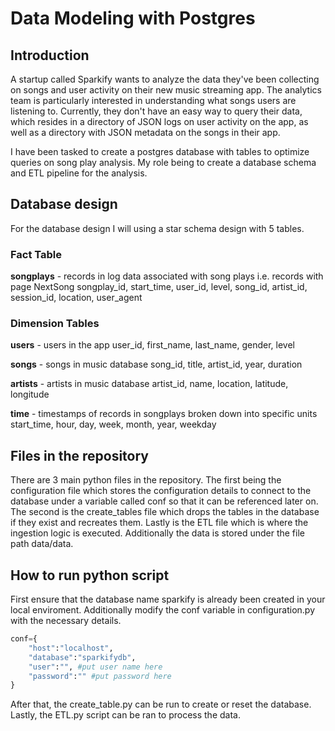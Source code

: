# Data Modeling with Postgres

## Introduction

A startup called Sparkify wants to analyze the data they've been collecting on songs and user activity on their new music streaming app. The analytics team is particularly interested in understanding what songs users are listening to. Currently, they don't have an easy way to query their data, which resides in a directory of JSON logs on user activity on the app, as well as a directory with JSON metadata on the songs in their app.

I have been tasked to create a postgres database with tables to optimize queries on song play analysis. My role being to create a database schema and ETL pipeline for the analysis. 

## Database design

For the database design I will using a star schema design with 5 tables. 

### Fact Table
__songplays__ - records in log data associated with song plays i.e. records with page NextSong
songplay_id, start_time, user_id, level, song_id, artist_id, session_id, location, user_agent

### Dimension Tables
__users__ - users in the app
user_id, first_name, last_name, gender, level

__songs__ - songs in music database
song_id, title, artist_id, year, duration

__artists__ - artists in music database
artist_id, name, location, latitude, longitude

__time__ - timestamps of records in songplays broken down into specific units
start_time, hour, day, week, month, year, weekday


## Files in the repository

There are 3 main python files in the repository. The first being the configuration file which stores the configuration details to connect to the database under a variable
called conf so that it can be referenced later on. The second is the create_tables file which drops the tables in the database if they exist and recreates them. Lastly is the ETL 
file which is where the ingestion logic is executed. Additionally the data is stored under the file path data/data.

## How to run python script

First ensure that the database name sparkify is already been created in your local enviroment. Additionally modify the conf variable in configuration.py with the 
necessary details.

```python
conf={
    "host":"localhost",
    "database":"sparkifydb",
    "user":"", #put user name here
    "password":"" #put password here
}
```

After that, the create_table.py can be run to create or reset the database. Lastly, the ETL.py script can be ran to process the data.
